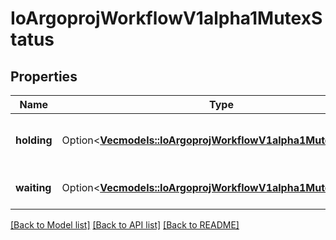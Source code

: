 # IoArgoprojWorkflowV1alpha1MutexStatus

## Properties

Name | Type | Description | Notes
------------ | ------------- | ------------- | -------------
**holding** | Option<[**Vec<models::IoArgoprojWorkflowV1alpha1MutexHolding>**](io.argoproj.workflow.v1alpha1.MutexHolding.md)> | Holding is a list of mutexes and their respective objects that are held by mutex lock for this io.argoproj.workflow.v1alpha1. | [optional]
**waiting** | Option<[**Vec<models::IoArgoprojWorkflowV1alpha1MutexHolding>**](io.argoproj.workflow.v1alpha1.MutexHolding.md)> | Waiting is a list of mutexes and their respective objects this workflow is waiting for. | [optional]

[[Back to Model list]](../README.md#documentation-for-models) [[Back to API list]](../README.md#documentation-for-api-endpoints) [[Back to README]](../README.md)


